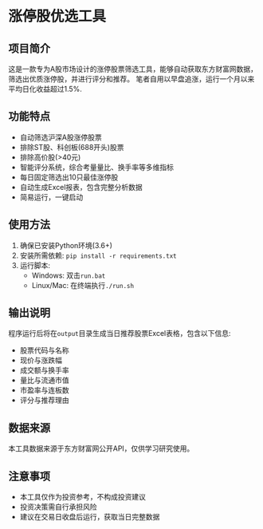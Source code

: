 # 涨停股优选工具

## 项目简介
这是一款专为A股市场设计的涨停股票筛选工具，能够自动获取东方财富网数据，筛选出优质涨停股，并进行评分和推荐。
笔者自用以早盘追涨，运行一个月以来平均日化收益超过1.5%.

## 功能特点
- 自动筛选沪深A股涨停股票
- 排除ST股、科创板(688开头)股票
- 排除高价股(>40元)
- 智能评分系统，综合考量量比、换手率等多维指标
- 每日固定筛选出10只最佳涨停股
- 自动生成Excel报表，包含完整分析数据
- 简易运行，一键启动

## 使用方法
1. 确保已安装Python环境(3.6+)
2. 安装所需依赖: `pip install -r requirements.txt`
3. 运行脚本: 
   - Windows: 双击`run.bat`
   - Linux/Mac: 在终端执行`./run.sh`

## 输出说明
程序运行后将在`output`目录生成当日推荐股票Excel表格，包含以下信息:
- 股票代码与名称
- 现价与涨跌幅
- 成交额与换手率
- 量比与流通市值
- 市盈率与连板数
- 评分与推荐理由

## 数据来源
本工具数据来源于东方财富网公开API，仅供学习研究使用。

## 注意事项
- 本工具仅作为投资参考，不构成投资建议
- 投资决策需自行承担风险
- 建议在交易日收盘后运行，获取当日完整数据 
